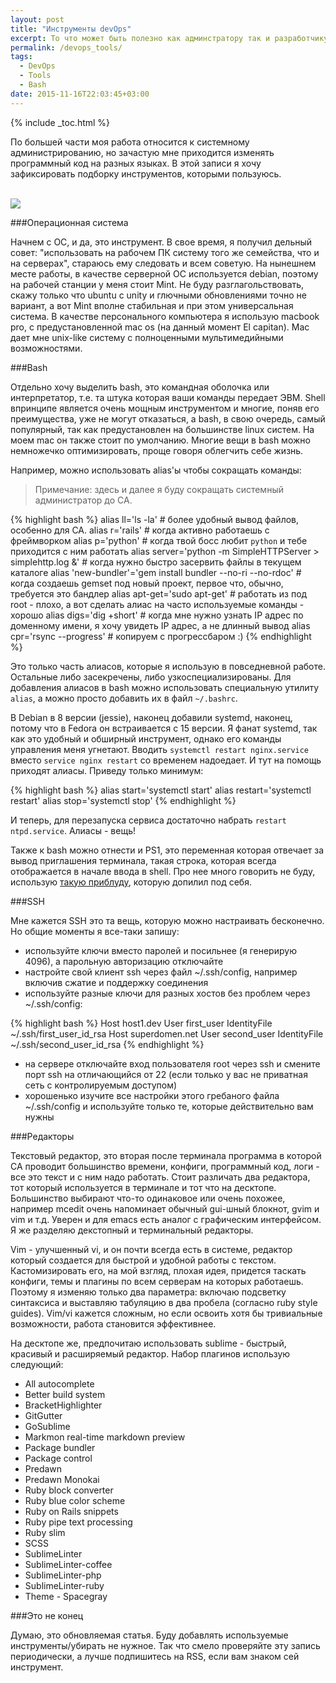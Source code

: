 ```yaml
---
layout: post
title: "Инструменты devOps"
excerpt: То что может быть полезно как админстратору так и разработчику
permalink: /devops_tools/
tags:
  - DevOps
  - Tools
  - Bash
date: 2015-11-16T22:03:45+03:00
---
```


{% include _toc.html %}

По большей части моя работа относится к системному администрированию, но зачастую мне приходится изменять программный код на разных языках. В этой записи я хочу зафиксировать подборку инструментов, которыми пользуюсь.

<br>
<img src="https://farm1.staticflickr.com/581/22860156877_dacb02b3ea_o.jpg">
<br>

###Операционная система

Начнем с ОС, и да, это инструмент. В свое время, я получил дельный совет: "использовать на рабочем ПК систему того же семейства, что и на серверах", стараюсь ему следовать и всем советую. На нынешнем месте работы, в качестве серверной ОС используется debian, поэтому на рабочей станции у меня стоит Mint. Не буду разглагольствовать, скажу только что ubuntu с unity и глючными обновлениями точно не вариант, а вот Mint вполне стабильная и при этом универсальная система. В качестве персонального компьютера я использую macbook pro, с предустановленной mac os (на данный момент El capitan). Mac дает мне unix-like систему с полноценными мультимедийными возможностями.

###Bash

Отдельно хочу выделить bash, это командная оболочка или интерпретатор, т.е. та штука которая ваши команды передает ЭВМ. Shell впринципе является очень мощным инструментом и многие, поняв его преимущества, уже не могут отказаться, а bash, в свою очередь, самый популярный, так как предустановлен на большинстве linux систем. На моем mac он также стоит по умолчанию. Многие вещи в bash можно немножечко оптимизировать, проще говоря облегчить себе жизнь.

Например, можно использовать alias'ы чтобы сокращать команды:

> Примечание: здесь и далее я буду сокращать системный администратор до СА.

{% highlight bash %}
alias ll='ls -la' # более удобный вывод файлов, особенно для СА.
alias r='rails'   # когда активно работаешь с фреймворком
alias p='python'  # когда твой босс любит `python` и тебе приходится с ним работать
alias server='python -m SimpleHTTPServer > simplehttp.log &' # когда нужно быстро засервить файлы в текущем каталоге
alias 'new-bundler'='gem install bundler --no-ri --no-rdoc' # когда создаешь gemset под новый проект, первое что, обычно, требуется это бандлер
alias apt-get='sudo apt-get' # работать из под root - плохо, а вот сделать алиас на часто используемые команды - хорошо
alias digs='dig +short' # когда мне нужно узнать IP адрес по доменному имени, я хочу увидеть IP адрес, а не длинный вывод
alias cpr='rsync --progress' # копируем с прогрессбаром :)
{% endhighlight %}

Это только часть алиасов, которые я использую в повседневной работе. Остальные либо засекречены, либо узкоспециализированы. Для добавления алиасов в bash можно использовать специальную утилиту `alias`, а можно просто добавить их в файл `~/.bashrc`.

В Debian в 8 версии (jessie), наконец добавили systemd, наконец, потому что в Fedora он встраивается с 15 версии. Я фанат systemd, так как это удобный и обширный инструмент, однако его команды управления меня угнетают. Вводить `systemctl restart nginx.service` вместо `service nginx restart` со временем надоедает. И тут на помощь приходят алиасы. Приведу только минимум:

{% highlight bash %}
alias start='systemctl start'
alias restart='systemctl restart'
alias stop='systemctl stop'
{% endhighlight %}

И теперь, для перезапуска сервиса достаточно набрать `restart ntpd.service`. Алиасы - вещь!

Также к bash можно отнести и PS1, это переменная которая отвечает за вывод приглашения терминала, такая строка, которая всегда отображается в начале ввода в shell. Про нее много говорить не буду, использую <a href="http://mediadoneright.com/content/ultimate-git-ps1-bash-prompt" target="_blank">такую приблуду</a>, которую допилил под себя.

###SSH

Мне кажется SSH это та вещь, которую можно настраивать бесконечно. Но общие моменты я все-таки запишу:

* используйте ключи вместо паролей и посильнее (я генерирую 4096), а парольную авторизацию отключайте
* настройте свой клиент ssh через файл ~/.ssh/config, например включив сжатие и поддержку соединения
* используйте разные ключи для разных хостов без проблем через ~/.ssh/config:

{% highlight bash %}
Host host1.dev
  User first_user
  IdentityFile ~/.ssh/first_user_id_rsa
Host superdomen.net
  User second_user
  IdentityFile ~/.ssh/second_user_id_rsa
{% endhighlight %}

* на сервере отключайте вход пользователя root через ssh и смените порт ssh на отличающийся от 22 (если только у вас не приватная сеть с контролируемым доступом)
* хорошенько изучите все настройки этого гребаного файла ~/.ssh/config и используйте только те, которые действительно вам нужны

###Редакторы

Текстовый редактор, это вторая после терминала программа в которой СА проводит большинство времени, конфиги, программный код, логи - все это текст и с ним надо работать. Стоит различать два редактора, тот который используется в терминале и тот что на десктопе. Большинство выбирают что-то одинаковое или очень похожее, например mcedit очень напоминает обычный gui-шный блокнот, gvim и vim и т.д. Уверен и для emacs есть аналог с графическим интерфейсом. Я же разделяю декстопный и терминальный редакторы.

Vim - улучшенный vi, и он почти всегда есть в системе, редактор который создается для быстрой и удобной работы с текстом. Кастомизировать его, на мой взгляд, плохая идея, придется таскать конфиги, темы и плагины по всем серверам на которых работаешь. Поэтому я изменяю только два параметра: включаю подсветку синтаксиса и выставляю табуляцию в два пробела (согласно ruby style guides). Vim/vi кажется сложным, но если освоить хотя бы тривиальные возможности, работа становится эффективнее.

На десктопе же, предпочитаю использовать sublime - быстрый, красивый и расширяемый редактор. Набор плагинов использую следующий:

* All autocomplete
* Better build system
* BracketHighlighter
* GitGutter
* GoSublime
* Markmon real-time markdown preview
* Package bundler
* Package control
* Predawn
* Predawn Monokai
* Ruby block converter
* Ruby blue color scheme
* Ruby on Rails snippets
* Ruby pipe text processing
* Ruby slim
* SCSS
* SublimeLinter
* SublimeLinter-coffee
* SublimeLinter-php
* SublimeLinter-ruby
* Theme - Spacegray

###Это не конец

Думаю, это обновляемая статья. Буду добавлять используемые инструменты/убирать не нужное. Так что смело проверяйте эту запись периодически, а лучше подпишитесь на RSS, если вам знаком сей инструмент.




